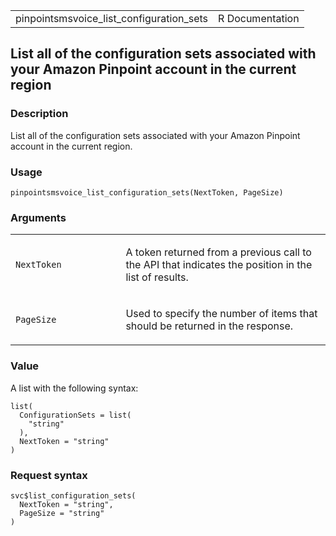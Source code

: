 <table style="width: 100%;">
<tbody>
<tr class="odd">
<td>pinpointsmsvoice_list_configuration_sets</td>
<td style="text-align: right;">R Documentation</td>
</tr>
</tbody>
</table>

## List all of the configuration sets associated with your Amazon Pinpoint account in the current region

### Description

List all of the configuration sets associated with your Amazon Pinpoint
account in the current region.

### Usage

    pinpointsmsvoice_list_configuration_sets(NextToken, PageSize)

### Arguments

<table>
<colgroup>
<col style="width: 35%" />
<col style="width: 65%" />
</colgroup>
<tbody>
<tr class="odd">
<td><code
id="pinpointsmsvoice_list_configuration_sets_:_NextToken">NextToken</code></td>
<td><p>A token returned from a previous call to the API that indicates
the position in the list of results.</p></td>
</tr>
<tr class="even">
<td><code
id="pinpointsmsvoice_list_configuration_sets_:_PageSize">PageSize</code></td>
<td><p>Used to specify the number of items that should be returned in
the response.</p></td>
</tr>
</tbody>
</table>

### Value

A list with the following syntax:

    list(
      ConfigurationSets = list(
        "string"
      ),
      NextToken = "string"
    )

### Request syntax

    svc$list_configuration_sets(
      NextToken = "string",
      PageSize = "string"
    )
